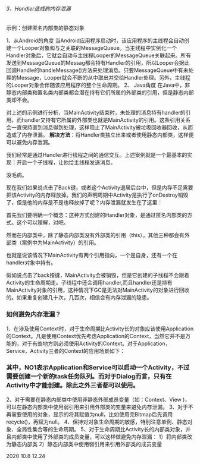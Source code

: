 ###### 3、Handler造成的内存泄漏

示例：创建匿名内部类的静态对象

1、从Android的角度
当Android应用程序启动时，该应用程序的主线程会自动创建一个Looper对象和与之关联的MessageQueue。当主线程中实例化一个Handler对象后，它就会自动与主线程Looper的MessageQueue关联起来。所有发送到MessageQueue的Messag都会持有Handler的引用，所以Looper会据此回调Handle的handleMessage()方法来处理消息。只要MessageQueue中有未处理的Message，Looper就会不断的从中取出并交给Handler处理。另外，主线程的Looper对象会伴随该应用程序的整个生命周期。
2、 Java角度
在Java中，非静态内部类和匿名类内部类都会潜在持有它们所属的外部类的引用，但是静态内部类却不会。

对上述的示例进行分析，当MainActivity结束时，未处理的消息持有handler的引用，而handler又持有它所属的外部类也就是MainActivity的引用。这条引用关系会一直保持直到消息得到处理，这样阻止了MainActivity被垃圾回收器回收，从而造成了内存泄漏。
**解决方法**：将Handler类独立出来或者使用静态内部类，这样便可以避免内存泄漏。

我们经常是通过Handler进行线程之间的通信交互。上述案例就是一个最基本的实现：开启一个子线程，让他给主线程发送消息。

没毛病。

现在我们如果说点击了Back键，或者这个Activity退居后台中，但是内存不足需要把该Activity的内存释放掉。我们的声明周期中Activity是执行了onDestroy销毁了，但是他的内存是不是也释放掉了呢？内存泄漏就发生在了这里：

首先我们要明确一个概念：这种方式创建的Handler对象，是通过匿名内部类的方式。这个可以理解，对吧。

然而在内部类中，除了静态内部类没有外部类的引用（this），其他三种都会有外部类（案例中为MainActivity）的引用。

也就是说该情况下MainActivity有两个引用指向，一个是自身，还有一个在handler对象中持有。

假如说点击了back按键，MainActivity会被销毁，但是它创建的子线程不会跟着Activity的生命周期走。子线程中还会调用handler,而且handler还是持有MainActivity对象的引用，这种情况下GC是无法对MainActivity的对象进行回收的。如果重复创建几十次，几百次，相信会有内存泄漏的隐患。

### 如何避免内存泄漏？

1、在涉及使用Context时，对于生命周期比Activity长的对象应该使用Application的Context。凡是使用Context优先考虑Application的Context，当然它并不是万能的，对于有些地方则必须使用Activity的Context。对于Application，Service，Activity三者的Context的应用场景如下：

### 其中，NO1表示Application和Service可以启动一个Activity，不过需要创建一个新的task任务队列。而对于Dialog而言，只有在Activity中才能创建。除此之外三者都可以使用。

2、对于需要在静态内部类中使用非静态外部成员变量（如：Context、View )，可以在静态内部类中使用弱引用来引用外部类的变量来避免内存泄漏。
3、对于不再需要使用的对象，显示的将其赋值为null，比如使用完Bitmap后先调用recycle()，再赋为null。
4、保持对对象生命周期的敏感，特别注意单例、静态对象、全局性集合等的生命周期。
5、对于生命周期比Activity长的内部类对象，并且内部类中使用了外部类的成员变量，可以这样做避免内存泄漏：
1）将内部类改为静态内部类
2）静态内部类中使用弱引用来引用外部类的成员变量

 2020 10.8 12.24

